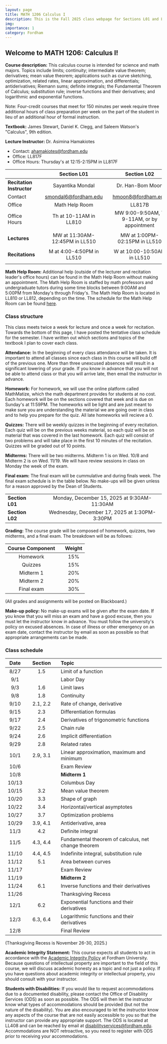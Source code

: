 ```yaml
---
layout: page
title: MATH 1206 Calculus I
description: This is the Fall 2025 class webpage for Sections L01 and L02 of MATH 1206 Calculus I at Fordham. 
img: 
importance: 1
category: Fordham
---
```


## Welcome to MATH 1206: Calculus I! 

**Course description:** This calculus course is intended for science and math majors. Topics include limits; continuity; intermediate value theorem; derivatives; mean value theorem; applications such as curve sketching, optimization, related rates, linear approximation, and differentials; antiderivatives; Riemann sums; definite integrals; the Fundamental Theorem of Calculus; substitution rule; inverse functions and their derivatives; and logarithmic and exponential functions. 

Note: Four-credit courses that meet for 150 minutes per week require three additional hours of class preparation per week on the part of the student in lieu of an additional hour of formal instruction.

**Textbook:** James Stewart, Daniel K. Clegg, and Saleem Watson's "Calculus", 9th edition.

**Lecture Instructor:** Dr. Asimina Hamakiotes
* Contact: [ahamakiotes@fordham.edu](mailto:ahamakiotes@fordham.edu)
* Office: LL817F
* Office Hours: Thursday's at 12:15-2:15PM in LL817F


|  |       |  Section L01   |       |  Section L02  | 
| :----     | :---: |  :----:       | :---: | :----:      |
| **Recitation Instructor** | | Sayantika Mondal | | Dr. Han-Bom Moon   |
| Contact | | [smondal6@fordham.edu](mailto:smondal6@fordham.edu) | | [hmoon8@fordham.edu](mailto:hmoon8@fordham.edu)  |
| Office | | Math Help Room | | LL817B  |
| Office Hours | | Th at 10-11AM in LL810 | | MW 9:00-9:50AM, T 9-11AM, or by appointment  |
|                | |                                 |       |                          |
| **Lectures** | | MW at 11:30AM-12:45PM in LL510 | | MW at 1:00PM-02:15PM in LL510  |
|                | |                                 |       |                          |
| **Recitations** | | M at 4:00-4:50PM in LL510 | | W at 10:00-10:50AM in LL510  | 
|                | |                                 |       |                          |

**Math Help Room:** Additional help (outside of the lecturer and recitation leader's office hours) can be found in the Math Help Room without making an appointment. The Math Help Room is staffed by math professors and undergraduate tutors during some time blocks between 9:00AM and 5:00PM from Monday's through Friday's. The Math Help Room is located in LL810 or LL812, depending on the time. The schedule for the Math Help Room can be found [here](https://docs.google.com/spreadsheets/d/1wsv5_7K1RqCxhUKb1pK7cAbDEN3-wKskBAVeQ6CLcCs/edit?gid=98745945#gid=98745945). 


### Class structure

This class meets twice a week for lecture and once a week for recitation. Towards the bottom of this page, I have posted the tentative class schedule for the semester. I have written out which sections and topics of the textbook I plan to cover each class. 

**Attendance:** In the beginning of every class attendance will be taken. It is important to attend all classes since each class in this course will build off of the previous one. More than three unexcused absences will result in a significant lowering of your grade. If you know in advance that you will not be able to attend class or that you will arrive late, then email the instructor in advance. 

**Homework:** For homework, we will use the online platform called MathMatize, which the math department provides for students at no cost. Each homework will be on the sections covered that week and is due on Sunday's at 11:59PM. The homeworks will be light and are just meant to make sure you are understanding the material we are going over in class and to help you prepare for the quiz. All late homeworks will recieve a 0. 

**Quizzes:** There will be weekly quizzes in the beginning of every recitation. Each quiz will be on the previous weeks material, so each quiz will be on material that was covered in the last homework. Each quiz will consist of two problems and will take place in the first 10 minutes of the recitation. Quizzes will be graded out of 10 points.

**Midterms:** There will be two midterms. Midterm 1 is on Wed. 10/8 and Midterm 2 is on Wed. 11/19. We will have review sessions in class on Monday the week of the exam.

**Final exam:** The final exam will be cummulative and during finals week. The final exam schedule is in the table below. No make-ups will be given unless for a reason approved by the Dean of Students.

|                 |      |               |
| :----           | :--: |  :----:       | 
| **Section L01** | | Monday, December 15, 2025 at 9:30AM-11:30AM  | 
| **Section L02** | | Wednesday, December 17, 2025 at 1:30PM-3:30PM | 

**Grading:** The course grade will be composed of homework, quizzes, two midterms, and a final exam. The breakdown will be as follows: 

| Course Component |       | Weight    | 
| :----:           | :---: |  :----:   |    
| Homework         |       |  15%      |
| Quizzes       |       |  15%      | 
| Midterm 1   |       |  20%      | 
| Midterm 2     |       |  20%      | 
| Final exam       |       |  30%      | 


(All grades and assignments will be posted on Blackboard.) 

<!--
**Exams:** 
* **Midterm 1:** Oct. 8, 2025
* **Midterm 2:** Nov. 19, 2025
* **Final:** TBD
-->


**Make-up policy:** No make-up exams will be given after the exam date. If you know that you will miss an exam and have a good excuse, then you must let the instructor know in advance. You must follow the university's policy on excused absences. In case of illness or other emergency on an exam date, contact the instructor by email as soon as possible so that appropriate arrangements can be made.


### Class schedule

| Date  |      | Section |      | Topic                                                                   | 
| :---: | :--: | :---:   | :--: | :---                                                                    | 
| 8/27  |      |  1.5    |      |  Limit of a function  |  
| 9/1   |      |         |      | Labor Day   | 
| 9/3   |      |  1.6    |      |  Limit laws   | 
| 9/8   |      |  1.8    |      |  Continuity                                  |   
| 9/10  |      | 2.1, 2.2 |      |  Rate of change, derivative  |
| 9/15  |      | 2.3     |      |  Differentiation formulas                      | 
| 9/17  |      | 2.4     |      |  Derivatives of trigonometric functions         |  
| 9/22  |      | 2.5     |      |  Chain rule             |    
| 9/24  |      | 2.6     |      |  Implicit differentiation                     | 
| 9/29  |      | 2.8     |      |  Related rates            |  
| 10/1  |      | 2.9, 3.1     |      |  Linear approximation, maximum and minimum          | 
| 10/6  |      |         |      |  Exam Review                      | 
| 10/8  |      |         |      |  **Midterm 1**                                        |  
| 10/13 |      |         |      |  Columbus Day        |   
| 10/15 |      | 3.2     |      |  Mean value theorem                                  |   
| 10/20 |      | 3.3     |      |  Shape of graph              |     
| 10/22 |      | 3.4     |      |  Horizontal/vertical asymptotes     | 
| 10/27 |      | 3.7     |      |  Optimization problems            |     
| 10/29 |      | 3.9, 4.1 |      |  Antiderivative, area                | 
| 11/3  |      | 4.2     |      |  Definite integral                                |  
| 11/5  |      | 4.3, 4.4  |      |  Fundamental theorem of calculus, net change theorem            |
| 11/10 |      | 4.4, 4.5 |      |  Indefinite integral, substitution rule                  |
| 11/12 |      | 5.1     |      |  Area between curves                         |
| 11/17 |      |         |      |  Exam Review                               |
| 11/19 |      |         |      |  **Midterm 2**                           |
| 11/24 |      | 6.1     |      |  Inverse functions and their derivatives                 |
| 11/26 |      |         |      |  Thanksgiving Recess                                         |
| 12/1  |      | 6.2     |      |  Exponential functions and their derivatives                       |
| 12/3  |      | 6.3, 6.4 |      |  Logarithmic functions and their derivatives                   |
| 12/8  |      |         |      |  Final Review                           |


(Thanksgiving Recess is November 26-30, 2025.)

**Academic Integrity Statement:** This course expects all students to act in accordance with the [Academic Integrity Policy](https://www.fordham.edu/resources/policies/academic-integrity-policy/) at Fordham University. Because questions of intellectual property are important to the field of this course, we will discuss academic honesty as a topic and not just a policy. If you have questions about academic integrity or intellectual property, you should consult with your instructor. 

**Students with Disabilities:** If you would like to request accommodations due to a documented disability, please contact the Office of Disability Services (ODS) as soon as possible. The ODS will then let the instructor know what types of accommodations should be provided (but not the nature of the disability). You are also encouraged to let the instructor know any aspects of the course that are not easily accessible to you so that the instructor can provide any appropriate support. The ODS is located at LL408 and can be reached by email at [disabilityservices@fordham.edu](mailto:disabilityservices@fordham.edu). Accommodations are NOT retroactive, so you need to register with ODS prior to receiving your accommodations.

<!-- **Final Exam Policy:** -->





